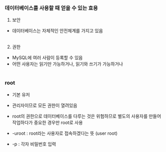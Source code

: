### 데이터베이스를 사용할 때 얻을 수 있는 효용

1. 보안
- 데이터베이스는 자체적인 안전체계를 가지고 있음<br><br>

2. 권한
- MySQL에 여러 사람이 등록할 수 있음
- 어떤 사용자는 읽기만 가능하거나, 읽기와 쓰기가 가능하거나<br><br>


### root
- 기본 유저
- 관리자이므로 모든 권한이 열려있음
- root의 권한으로 데이터베이스를 다루는 것은 위험하므로 별도의 사용자를 만들어 작업하다가 중요한 경우만 root로 사용

- -uroot : root라는 사용자로 접속하겠다는 뜻 (user root)

- -p : 각자 비밀번호 입력
